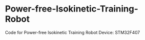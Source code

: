 # Power-free-Isokinetic-Training-Robot
Code for Power-free Isokinetic Training Robot
Device: STM32F407
